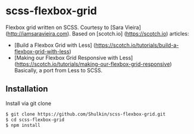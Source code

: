 # scss-flexbox-grid
Flexbox grid written on SCSS.
Courtesy to [Sara Vieira] (http://iamsaravieira.com).
Based on [scotch.io] (https://scotch.io) articles:
* [Build a Flexbox Grid with Less] (https://scotch.io/tutorials/build-a-flexbox-grid-with-less)
* [Making our Flexbox Grid Responsive with Less] (https://scotch.io/tutorials/making-our-flexbox-grid-responsive)
Basically, a port from Less to SCSS.

## Installation

Install via git clone

```bash
$ git clone https://github.com/Shulkin/scss-flexbox-grid.git
$ cd scss-flexbox-grid
$ npm install
```
